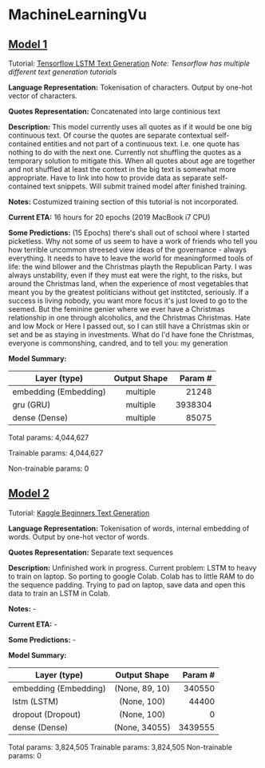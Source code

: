 # MachineLearningVu

## [Model 1](LSTM_Model_1/QuoteGenerator1.py)
Tutorial: [Tensorflow LSTM Text Generation](https://www.tensorflow.org/tutorials/text/text_generation)
*Note: Tensorflow has multiple different text generation tutorials*

**Language Representation:** Tokenisation of characters. Output by one-hot vector of characters.

**Quotes Representation:** Concatenated into large continious text

**Description:** This model currently uses all quotes as if it would be one big continuous text. Of course the quotes are separate contextual self-contained entities and not part of a continuous text. I.e. one quote has nothing to do with the next one. Currently not shuffling the quotes as a temporary solution to mitigate this. When all quotes about age are together and not shuffled at least the context in the big text is somewhat more appropriate. Have to link into how to provide data as separate self-contained text snippets. Will submit trained model after finished training.

**Notes:** Costumized training section of this tutorial is not incorporated.

**Current ETA:** 16 hours for 20 epochs (2019 MacBook i7 CPU)

**Some Predictions:** (15 Epochs) there's shall out of school where I started picketless.   Why not some of us seem to have a work of friends who tell you how terrible uncommon streesed view ideas of the governance - always everything. It needs to have to leave the world for meaningformed tools of life: the wind bllower and the Christmas playth the Republican Party.   I was always unstability, even if they must eat were the right, to the risks, but around the Christmas land, when the experience of most vegetables that meant you by the greatest politicians without get institcted, seriously. If a success is living nobody, you want more focus it's just loved to go to the seemed.   But the feminine genier where we ever have a Christmas relationship in one through alcoholics, and the Christmas Christmas.   Hate and low Mock or Here I passed out, so I can still have a Christmas skin or set and be as staying in investments. What do I'd have fone the Christmas, everyone is commonshing, candred, and to tell you: my generation

**Model Summary:** 

|Layer (type)     |            Output Shape |             Param #   |
| ------------- |:-------------:| -----:|
embedding (Embedding)     |   multiple       |           21248     
gru (GRU)      |              multiple       |           3938304   
dense (Dense)      |          multiple      |            85075     

Total params: 4,044,627

Trainable params: 4,044,627

Non-trainable params: 0


## [Model 2](LSTM_Model_2/QuoteGenerator2.py)
Tutorial: [Kaggle Beginners Text Generation](https://www.kaggle.com/shivamb/beginners-guide-to-text-generation-using-lstms)

**Language Representation:** Tokenisation of words, internal embedding of words. Output by one-hot vector of words. 

**Quotes Representation:** Separate text sequences

**Description:** Unfinished work in progress. Current problem: LSTM to heavy to train on laptop. So porting to google Colab. Colab has to little RAM to do the sequence padding. Trying to pad on laptop, save data and open this data to train an LSTM in Colab.

**Notes:** -

**Current ETA:** -

**Some Predictions:** -

**Model Summary:**

 |Layer (type)    |             Output Shape      |        Param #   |
 | ------------- |:-------------:| -----:|
|embedding (Embedding)     |   (None, 89, 10)        |    340550    |
|lstm (LSTM)                |  (None, 100)           |    44400     |
|dropout (Dropout)          |  (None, 100)            |   0         |
|dense (Dense)              |  (None, 34055)          |   3439555   |
Total params: 3,824,505
Trainable params: 3,824,505
Non-trainable params: 0